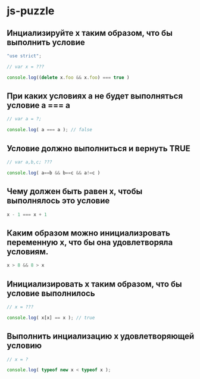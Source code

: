 # js-puzzle

## Инциализируйте x таким образом, что бы выполнить условие
```js
"use strict";

// var x = ???

console.log((delete x.foo && x.foo) === true )
```

## При каких условиях a не будет выполняться условие a === a
```js
// var a = ?;

console.log( a === a ); // false
```

## Условие должно выполниться и вернуть TRUE
```js
// var a,b,c; ???

console.log( a==b && b==c && a!=c )
```

## Чему должен быть равен x, чтобы выполнялось это условие
```js
x - 1 === x + 1
```

## Каким образом можно инициализровать переменную x, что бы она удовлетворяла условиям.
```js
x > 8 && 8 > x
```

## Инициализировать x таким образом, что бы условие выполнилось
```js
// x = ???

console.log( x[x] == x ); // true
```

## Выполнить инциализацию x удовлетворяющей условию
```js
// x = ?

console.log( typeof new x < typeof x );
```
